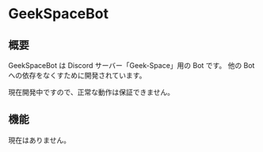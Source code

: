 # GeekSpaceBot

## 概要
GeekSpaceBot は Discord サーバー「Geek-Space」用の Bot です。
他の Bot への依存をなくすために開発されています。

現在開発中ですので、正常な動作は保証できません。

## 機能
現在はありません。
